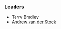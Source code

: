 ### Leaders

- [Terry Bradley](mailto:terry.bradley@owasp.org)
- [Andrew van der Stock](mailto:vanderaj@owasp.org)
